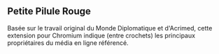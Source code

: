 ## Petite Pilule Rouge ##

Basée sur le travail original du Monde Diplomatique et d'Acrimed, cette
extension pour Chromium indique (entre crochets) les principaux propriétaires
du média en ligne référencé.
